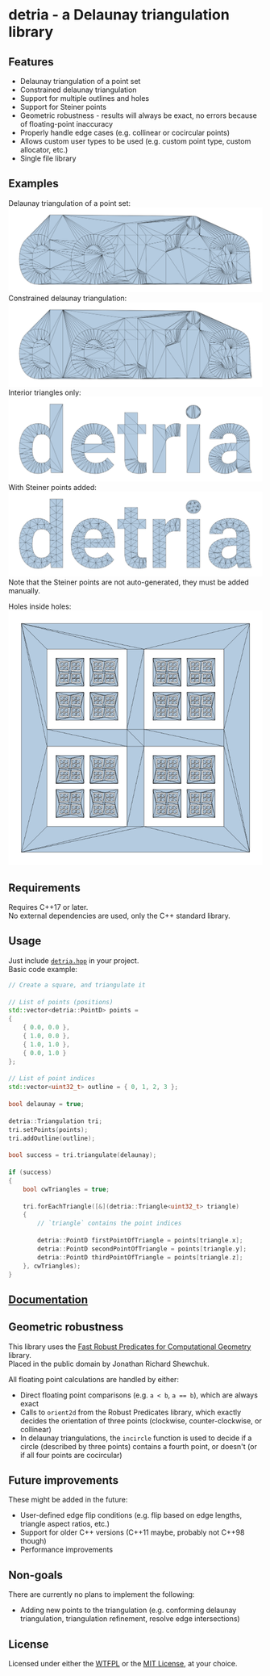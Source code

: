 # detria - a **De**launay **tria**ngulation library

## Features
- Delaunay triangulation of a point set
- Constrained delaunay triangulation
- Support for multiple outlines and holes
- Support for Steiner points
- Geometric robustness - results will always be exact, no errors because of floating-point inaccuracy
- Properly handle edge cases (e.g. collinear or cocircular points) 
- Allows custom user types to be used (e.g. custom point type, custom allocator, etc.)
- Single file library

## Examples
Delaunay triangulation of a point set:  
![](images/delaunay.png)
Constrained delaunay triangulation:  
![](images/constrained%20delaunay.png)
Interior triangles only:  
![](images/constrained%20delaunay%20polylines.png)
With Steiner points added:  
![](images/steiner.png)
Note that the Steiner points are not auto-generated, they must be added manually.

Holes inside holes:  
![](images/fractal.png)

## Requirements
Requires C++17 or later.  
No external dependencies are used, only the C++ standard library.

## Usage
Just include [`detria.hpp`](include/detria.hpp) in your project.  
Basic code example:

```cpp
// Create a square, and triangulate it

// List of points (positions)
std::vector<detria::PointD> points =
{
    { 0.0, 0.0 },
    { 1.0, 0.0 },
    { 1.0, 1.0 },
    { 0.0, 1.0 }
};

// List of point indices
std::vector<uint32_t> outline = { 0, 1, 2, 3 };

bool delaunay = true;

detria::Triangulation tri;
tri.setPoints(points);
tri.addOutline(outline);

bool success = tri.triangulate(delaunay);

if (success)
{
    bool cwTriangles = true;

    tri.forEachTriangle([&](detria::Triangle<uint32_t> triangle)
    {
        // `triangle` contains the point indices

        detria::PointD firstPointOfTriangle = points[triangle.x];
        detria::PointD secondPointOfTriangle = points[triangle.y];
        detria::PointD thirdPointOfTriangle = points[triangle.z];
    }, cwTriangles);
}
```

## [Documentation](DOCS.md)

## Geometric robustness
This library uses the [Fast Robust Predicates for Computational Geometry](https://www.cs.cmu.edu/~quake/robust.html) library.  
Placed in the public domain by Jonathan Richard Shewchuk.

All floating point calculations are handled by either:
- Direct floating point comparisons (e.g. `a < b`, `a == b`), which are always exact
- Calls to `orient2d` from the Robust Predicates library, which exactly decides the orientation of three points (clockwise, counter-clockwise, or collinear)
- In delaunay triangulations, the `incircle` function is used to decide if a circle (described by three points) contains a fourth point, or doesn't (or if all four points are cocircular)

## Future improvements
These might be added in the future:
- User-defined edge flip conditions (e.g. flip based on edge lengths, triangle aspect ratios, etc.)
- Support for older C++ versions (C++11 maybe, probably not C++98 though)
- Performance improvements

## Non-goals
There are currently no plans to implement the following:
- Adding new points to the triangulation (e.g. conforming delaunay triangulation, triangulation refinement, resolve edge intersections)

## License
Licensed under either the [WTFPL](LICENSE.txt) or the [MIT License](LICENSE-MIT.txt), at your choice.
